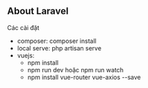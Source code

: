## About Laravel

Các cài đặt
- composer: composer install
- local serve: php artisan serve
- vuejs: 
    - npm install
    - npm run dev hoặc npm run watch
    - npm install vue-router vue-axios --save
